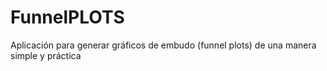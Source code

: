 # FunnelPLOTS
Aplicación para generar gráficos de embudo (funnel plots) de una manera simple y práctica

